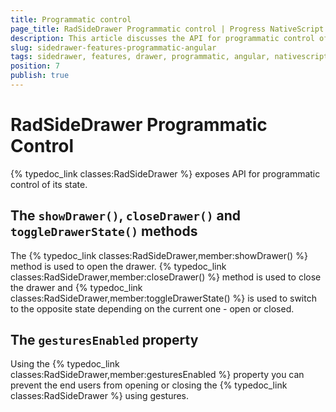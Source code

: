 ```yaml
---
title: Programmatic control
page_title: RadSideDrawer Programmatic control | Progress NativeScript UI Documentation
description: This article discusses the API for programmatic control of RadSideDrawer.
slug: sidedrawer-features-programmatic-angular
tags: sidedrawer, features, drawer, programmatic, angular, nativescript, professional, ui
position: 7
publish: true
---
```


# RadSideDrawer Programmatic Control

{% typedoc_link classes:RadSideDrawer %} exposes API for programmatic control of its state.

## The `showDrawer()`, `closeDrawer()` and `toggleDrawerState()` methods

The {% typedoc_link classes:RadSideDrawer,member:showDrawer() %} method is used to open the drawer. {% typedoc_link classes:RadSideDrawer,member:closeDrawer() %} method is used to close the drawer and {% typedoc_link classes:RadSideDrawer,member:toggleDrawerState() %} is used to switch to the opposite state depending on the current one - open or closed.

## The `gesturesEnabled` property

Using the {% typedoc_link classes:RadSideDrawer,member:gesturesEnabled %} property you can prevent the end users from opening or closing the {% typedoc_link classes:RadSideDrawer %} using gestures.

